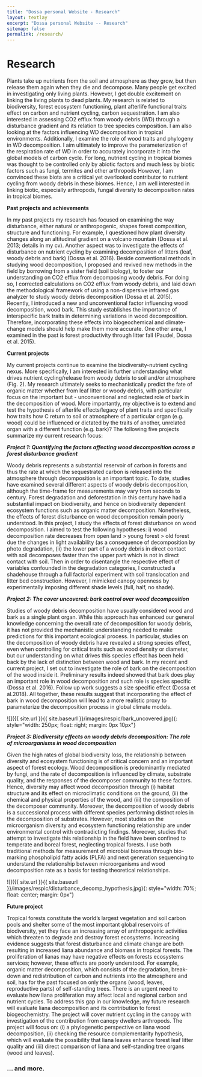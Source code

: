 ```yaml
---
title: "Dossa personal Website - Research"
layout: textlay
excerpt: "Dossa personal Website -- Research"
sitemap: false
permalink: /research/
---
```


# Research

Plants take up nutrients from the soil and atmosphere as they grow, but then release them again when they die and decompose. Many people get excited in investigating only living plants. However, I get double excitement on linking the living plants to dead plants. My research is related to biodiversity, forest ecosystem functioning, plant afterlife functional traits effect on carbon and nutrient cycling, carbon sequestration. I am also interested in assessing CO2 efflux from woody debris (WD) through a disturbance gradient and its relation to tree species composition. I am also looking at the factors influencing WD decomposition in tropical environments. Additionally, I examine the role of wood traits and phylogeny in WD decomposition. I aim ultimately to improve the parameterization of the respiration rate of WD in order to accurately incorporate it into the global models of carbon cycle. For long, nutrient cycling in tropical biomes was thought to be controlled only by abiotic factors and much less by biotic factors such as fungi, termites and other arthropods However, I am convinced these biota are a critical yet overlooked contributor to nutrient cycling from woody debris in these biomes. Hence, I am well interested in linking biotic, especially arthropods, fungal diversity to decomposition rates in tropical biomes.

**Past projects and achievements**

In my past projects my research has focused on examining the way disturbance, either natural or
anthropogenic, shapes forest composition, structure and functioning. For example, I questioned how plant diversity changes along an altitudinal gradient on a volcano mountain (Dossa et al. 2013; details in my cv). Another aspect was to investigate the effects of disturbance on nutrient cycling by examining decomposition of litters (leaf, woody debris and bark) (Dossa et al. 2016). Beside conventional methods in studying wood decomposition, I proposed and revived new methods in the field by borrowing from a sister field (soil biology), to foster our understanding on CO2 efflux from decomposing woody debris. For doing so, I corrected calculations on CO2 efflux from woody debris, and laid down the methodological framework of using a non-dispersive infrared gas analyzer to study woody debris decomposition (Dossa et al. 2015). Recently, I introduced a new and unconventional factor influencing wood decomposition, wood bark. This study establishes the importance of interspecific bark traits in determining variations in wood decomposition. Therefore, incorporating these effects into biogeochemical and climate-change models should help make them more accurate. One other area, I examined in the past is forest productivity through litter fall (Paudel, Dossa et al. 2015).

**Current projects**

My current projects continue to examine the
biodiversity-nutrient cycling nexus. More specifically, I am interested in further understanding what drives nutrient cycling/release from woody debris to soil and/or atmosphere (Fig. 2). My research ultimately seeks to mechanistically predict the fate of organic matter whether from leaf litter or woody debris, with particular focus on the important but - unconventional and neglected role of bark in the decomposition of wood. More importantly, my objective is to extend and test the hypothesis of afterlife effects/legacy of plant traits and specifically how traits how C return to soil or atmosphere of a particular organ (e.g. wood) could be influenced or dictated by the traits of another, unrelated organ with a different function (e.g. bark)? The following five projects summarize my current research focus:  



***Project 1: Quantifying the factors affecting wood decomposition across a forest disturbance gradient***

Woody debris represents a substantial reservoir of carbon in forests and thus the rate at which the sequestrated carbon is released into the atmosphere through decomposition is an important topic. To date, studies have examined several different aspects of woody debris decomposition, although the time-frame for measurements may vary from seconds to century. Forest degradation and deforestation in this century have had a substantial impact on biodiversity, and hence on biodiversity dependent ecosystem functions
such as organic matter decomposition. Nonetheless, the effects of forest disturbance on wood decomposition remain poorly understood. In this project, I study the effects of forest disturbance on wood decomposition. I aimed to test the following hypotheses: i) wood decomposition rate decreases from open land > young forest > old forest due the changes in light availability (as a consequence of decomposition by photo degradation, (ii) the lower part of a woody debris in direct contact with soil decomposes faster than the upper part which is not in direct contact with soil. Then in order to disentangle the respective effect of variables confounded in the degradation categories, I constructed a shadehouse through a full factorial experiment with soil translocation and litter bed construction. However, I mimicked canopy openness by experimentally imposing different shade levels (full, half, no shade).

***Project 2: The cover uncovered: bark control over wood decomposition***

Studies of woody debris decomposition have usually considered wood and bark as a single plant organ.
While this approach has enhanced our general knowledge concerning the overall rate of decomposition for woody debris, it has not provided the mechanistic understanding needed to make predictions for this important ecological process. In particular, studies on the decomposition of woody debris have revealed a strong species effect, even when controlling for critical traits such as wood density or diameter, but our understanding on what drives this species effect has been held back by the lack of distinction between wood and bark. In my recent and current project, I set out to investigate the role of bark on the decomposition of the wood inside it. Preliminary results indeed showed that bark does play an important role in wood decomposition and such role is species specific (Dossa et al. 2016). Follow up work suggests a size
specific effect (Dossa et al.2018). All together, these results suggest that incorporating the effect of bark in wood decomposition will lead to a more realistic proxy to parameterize the decomposition process in global climate models.

![]({{ site.url }}{{ site.baseurl }}/images/respic/bark_uncovered.jpg){: style="width: 250px; float: right; margin: 0px 10px"}



***Project 3: Biodiversity effects on woody debris decomposition: The role of microorganisms in wood decomposition***

Given the high rates of global biodiversity loss, the relationship between diversity and ecosystem
functioning is of critical concern and an important aspect of forest ecology. Wood decomposition is predominantly mediated by fungi, and the rate of decomposition is influenced by climate, substrate quality, and the responses of the decomposer community to these factors. Hence, diversity may affect wood decomposition through (i) habitat structure and its effect on microclimatic conditions on the ground, (ii) the chemical and physical properties of the wood, and (iii) the composition of the decomposer community. Moreover, the decomposition of woody debris is a successional process with different species performing distinct roles in the decomposition of substrates. However, most studies on the microorganism diversity and ecosystem functioning relationship are under environmental control with contradicting findings. Moreover, studies that attempt to investigate this relationship in the field have been confined to temperate and boreal forest, neglecting tropical forests. I use both traditional methods for measurement of microbial biomass through bio-marking phospholipid fatty acids (PLFA) and next generation sequencing to understand the relationship between microorganisms and wood decomposition rate as a basis for testing theoretical relationships.

![]({{ site.url }}{{ site.baseurl }}/images/respic/disturbance_decomp_hypothesis.jpg){: style="width: 70%; float: center; margin: 0px"}

**Future project**

Tropical forests constitute the world’s largest vegetation and soil carbon pools and shelter some of the most important global reservoirs of biodiversity, yet they face an increasing array of anthropogenic activities which threaten to degrade and destroy forest ecosystems. Increasing evidence suggests that forest disturbance and climate change are both resulting in increased liana abundance and biomass in tropical forests. The proliferation of lianas may have negative effects on forests ecosystems services; however, these effects are poorly understood. For example, organic matter decomposition, which consists of the degradation, break-down and redistribution of carbon and nutrients into the atmosphere and soil, has for the past focused on only the organs (wood, leaves, reproductive parts) of self-standing trees. There is an urgent need to evaluate how liana proliferation may affect local and regional carbon and nutrient cycles.
To address this gap in our knowledge, my future research will evaluate liana decomposition and its contribution to forest biogeochemistry. The project will cover nutrient cycling in the canopy with investigation of the contribution from canopy dwellers arthropods. The project will focus on: (i) a phylogenetic perspective on liana wood decomposition, (ii) checking the resource complementarity hypothesis, which will evaluate the possibility that liana leaves enhance forest leaf litter quality and (iii) direct comparison of liana and self-standing tree organs (wood and leaves). 

### ... and more.
